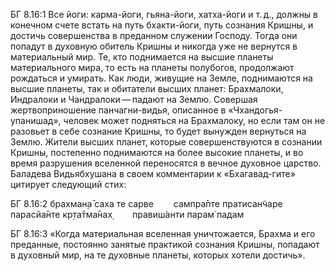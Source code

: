БГ 8.16:1	Все йоги: карма-йоги, гьяна-йоги, хатха-йоги и т. д., должны в конечном счете встать на путь бхакти-йоги, путь сознания Кришны, и достичь совершенства в преданном служении Господу. Тогда они попадут в духовную обитель Кришны и никогда уже не вернутся в материальный мир. Те, кто поднимается на высшие планеты материального мира, то есть на планеты полубогов, продолжают рождаться и умирать. Как люди, живущие на Земле, поднимаются на высшие планеты, так и обитатели высших планет: Брахмалоки, Индралоки и Чандралоки — падают на Землю. Совершая жертвоприношение панчагни-видья, описанное в «Чхандогья-упанишад», человек может подняться на Брахмалоку, но если там он не разовьет в себе сознание Кришны, то будет вынужден вернуться на Землю. Жители высших планет, которые совершенствуются в сознании Кришны, постепенно поднимаются на более высокие планеты, и во время разрушения вселенной переносятся в вечное духовное царство. Баладева Видьябхушана в своем комментарии к «Бхагавад-гите» цитирует следующий стих:

БГ 8.16:2	брахман̣а̄ саха те сарве   сампра̄пте пратисан̃чаре парасйа̄нте кр̣та̄тма̄нах̣   правиш́анти парам̇ падам

БГ 8.16:3	«Когда материальная вселенная уничтожается, Брахма и его преданные, постоянно занятые практикой сознания Кришны, попадают в духовный мир, на те духовные планеты, которых хотели достичь».